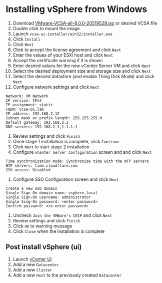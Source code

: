 # Installing vSphere from Windows

1. Download [VMware-VCSA-all-8.0.0-20519528.iso](https://customerconnect.vmware.com/en/downloads/details?downloadGroup=VC800&productId=1345&rPId=97539) or desired VCSA file
1. Double click to mount the image
1. Launch `vcsa-ui-installer/win32/installer.exe`
1. Click `Install`
1. Click `Next`
1. Click to accept the license agreement and click `Next`
1. Enter the values of your ESXi host and click `Next`
1. Accept the certificate warning if it is shown
1. Enter desired values for the new vCenter Server VM and click `Next`
1. Select the desired deployment size and storage size and click `Next`
1. Select the desired datastore (and enable Thing Disk Mode) and click `Next`
1. Configure network settings and click `Next`
```
Network: VM Network
IP version: IPv4
IP assignment: static
FQDN: vcsa-01.lab
IP address: 192.168.2.12
Subnet mask or prefix length: 255.255.255.0
Default gateway: 192.168.2.1
DNS servers: 192.168.2.1,1.1.1.1
```
1. Review settings and click `Finish`
1. Once stage 1 installation is complete, click `Continue`
1. Click `Next` to start stage 2 installation
1. Configure `vCenter Server Configuration` screen and and click `Next`
```
Time synchronization mode: Synchronize time with the NTP servers
NTP servers: time.cloudflare.com
SSH access: Disabled
```
1. Configure SSO Configuration screen and click `Next`
```
Create a new SSO domain
Single Sign-On domain name: vsphere.local
Single Sign-On username: administrator
Single Sing-On password: <enter password>
Confirm password: <re-enter password>
```
1. Uncheck `Join the VMWare's CEIP` and click `Next`
1. Review settings and click `Finish`
1. Click `OK` to warning message
1. Click `Close` when the installation is complete

## Post install vSphere (ui)
1. Launch [vCenter UI](https://192.168.2.12)
1. Add a new `Datacenter`
1. Add a new `Cluster`
1. Add a new `Host` to the previously created `Datacenter`
